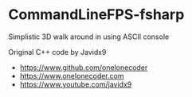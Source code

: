 # CommandLineFPS-fsharp
Simplistic 3D walk around in using ASCII console

Original C++ code by Javidx9
- https://www.github.com/onelonecoder
- https://www.onelonecoder.com
- https://www.youtube.com/javidx9
